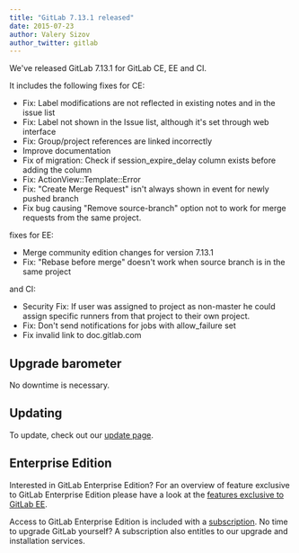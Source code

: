 ```yaml
---
title: "GitLab 7.13.1 released"
date: 2015-07-23
author: Valery Sizov
author_twitter: gitlab
---
```


We've released GitLab 7.13.1 for GitLab CE, EE and CI.

It includes the following fixes for CE:

  - Fix: Label modifications are not reflected in existing notes and in the issue list
  - Fix: Label not shown in the Issue list, although it's set through web interface
  - Fix: Group/project references are linked incorrectly
  - Improve documentation
  - Fix of migration: Check if session_expire_delay column exists before adding the column
  - Fix: ActionView::Template::Error
  - Fix: "Create Merge Request" isn't always shown in event for newly pushed branch
  - Fix bug causing "Remove source-branch" option not to work for merge requests from the same project.

fixes for EE:

  - Merge community edition changes for version 7.13.1
  - Fix: "Rebase before merge" doesn't work when source branch is in the same project

and CI:

  - Security Fix: If user was assigned to project as non-master he could assign specific runners from that project to their own project.
  - Fix: Don't send notifications for jobs with allow_failure set
  - Fix invalid link to doc.gitlab.com

<!-- more -->

## Upgrade barometer

No downtime is necessary.

## Updating

To update, check out our [update page](https://about.gitlab.com/update).

## Enterprise Edition

Interested in GitLab Enterprise Edition?
For an overview of feature exclusive to GitLab Enterprise Edition please have a look at the [features exclusive to GitLab EE](https://about.gitlab.com/features/#enterprise).

Access to GitLab Enterprise Edition is included with a [subscription](http://www.gitlab.com/pricing).
No time to upgrade GitLab yourself?
A subscription also entitles to our upgrade and installation services.
